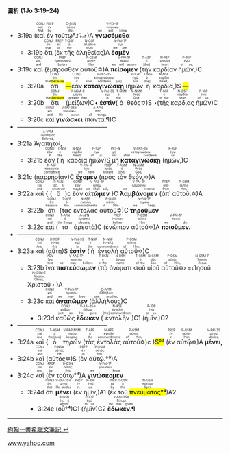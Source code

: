 #### 圖析 (1Jo 3:19–24)


- <rt>3:19a</rt> (<RUBY><ruby><ruby>καὶ<rt>And</rt></ruby><rt>καί</rt></ruby><rt>CONJ</rt></RUBY> <RUBY><ruby><ruby>ἐν<rt>by</rt></ruby><rt>ἐν</rt></ruby><rt>PREP</rt></RUBY> <RUBY><ruby><ruby>τούτῳ°⮥⮧⬏<rt>this</rt></ruby><rt>οὗτος</rt></ruby><rt>D-DSN</rt></RUBY>)A <RUBY><ruby><ruby><strong>γνωσόμεθα</strong><rt>we will know</rt></ruby><rt>γινώσκω</rt></ruby><rt>V-FDI-1P</rt></RUBY> 
	- <rt>3:19b</rt> <RUBY><ruby><ruby>ὅτι<rt>that</rt></ruby><rt>ὅτι</rt></ruby><rt>CONJ</rt></RUBY> (<RUBY><ruby><ruby>ἐκ<rt>of</rt></ruby><rt>ἐκ</rt></ruby><rt>PREP</rt></RUBY> <RUBY><ruby><ruby>τῆς<rt>the</rt></ruby><rt>ὁ</rt></ruby><rt>T-GSF</rt></RUBY> <RUBY><ruby><ruby>ἀληθείας<rt>truth</rt></ruby><rt>ἀλήθεια</rt></ruby><rt>N-GSF</rt></RUBY>)A <RUBY><ruby><ruby><strong>ἐσμὲν</strong><rt>we are,</rt></ruby><rt>εἰμί</rt></ruby><rt>V-PAI-1P</rt></RUBY> 
- <rt>3:19c</rt> <RUBY><ruby><ruby>καὶ<rt>and</rt></ruby><rt>καί</rt></ruby><rt>CONJ</rt></RUBY> (<RUBY><ruby><ruby>ἔμπροσθεν<rt>before</rt></ruby><rt>ἔμπροσθεν</rt></ruby><rt>PREP</rt></RUBY> <RUBY><ruby><ruby>αὐτοῦ✡<rt>Him</rt></ruby><rt>αὐτός</rt></ruby><rt>P-GSM</rt></RUBY>)A <RUBY><ruby><ruby><strong>πείσομεν</strong><rt>we will assure</rt></ruby><rt>πείθω</rt></ruby><rt>V-FAI-1P</rt></RUBY> (<RUBY><ruby><ruby>τὴν<rt>[the]</rt></ruby><rt>ὁ</rt></ruby><rt>T-ASF</rt></RUBY> <RUBY><ruby><ruby>καρδίαν<rt>heart</rt></ruby><rt>καρδία</rt></ruby><rt>N-ASF</rt></RUBY> <RUBY><ruby><ruby>ἡμῶν,<rt>of us,</rt></ruby><rt>ἐγώ</rt></ruby><rt>P-1GP</rt></RUBY>)C 
	- <rt>3:20a</rt> <RUBY><ruby> <ruby>ὅτι<rt>that<mark>⁞because</mark></rt></ruby><rt>ὅτι</rt></ruby><rt>CONJ</rt></RUBY> <mark>—</mark><RUBY><ruby><ruby>ἐὰν<rt>if</rt></ruby><rt>ἐάν</rt></ruby><rt>COND</rt></RUBY> <RUBY><ruby><ruby><strong>καταγινώσκῃ</strong><rt>shall condemn [us]</rt></ruby><rt>καταγινώσκω</rt></ruby><rt>V-PAS-3S</rt></RUBY> (<RUBY><ruby><ruby>ἡμῶν<rt>our</rt></ruby><rt>ἐγώ</rt></ruby><rt>P-1GP</rt></RUBY> <RUBY><ruby><ruby>ἡ<rt>[the]</rt></ruby><rt>ὁ</rt></ruby><rt>T-NSF</rt></RUBY> <RUBY><ruby><ruby>καρδία,<rt>heart,</rt></ruby><rt>καρδία</rt></ruby><rt>N-NSF</rt></RUBY>)S <mark>—</mark>
	- <rt>3:20b</rt> <RUBY><ruby><ruby>ὅτι<rt>that<mark>⁞because</mark></rt></ruby><rt>ὅτι</rt></ruby><rt>CONJ</rt></RUBY> (<RUBY><ruby><ruby>μείζων<rt>greater than</rt></ruby><rt>μέγας</rt></ruby><rt>A-NSM-C</rt></RUBY>)C◖ <RUBY><ruby><ruby><strong>ἐστὶν</strong><rt>is</rt></ruby><rt>εἰμί</rt></ruby><rt>V-PAI-3S</rt></RUBY>(<RUBY><ruby><ruby>ὁ<rt>the</rt></ruby><rt>ὁ</rt></ruby><rt>T-NSM</rt></RUBY> <RUBY><ruby><ruby>θεὸς✡<rt>God</rt></ruby><rt>θεός</rt></ruby><rt>N-NSM</rt></RUBY>)S ◗(<RUBY><ruby><ruby>τῆς<rt>of the</rt></ruby><rt>ὁ</rt></ruby><rt>T-GSF</rt></RUBY> <RUBY><ruby><ruby>καρδίας<rt>heart</rt></ruby><rt>καρδία</rt></ruby><rt>N-GSF</rt></RUBY> <RUBY><ruby><ruby>ἡμῶν<rt>of us,</rt></ruby><rt>ἐγώ</rt></ruby><rt>P-1GP</rt></RUBY>)C
	- <rt>3:20c</rt> <RUBY><ruby><ruby>καὶ<rt>and</rt></ruby><rt>καί</rt></ruby><rt>CONJ</rt></RUBY> <RUBY><ruby><ruby><strong>γινώσκει</strong><rt>He knows</rt></ruby><rt>γινώσκω</rt></ruby><rt>V-PAI-3S✡</rt></RUBY> (<RUBY><ruby><ruby>πάντα.¶<rt>all things.</rt></ruby><rt>πᾶς</rt></ruby><rt>A-APN</rt></RUBY>)C
- ———————————————
- <rt>3:21a</rt> <RUBY><ruby><ruby>Ἀγαπητοί,<rt>Beloved,</rt></ruby><rt>ἀγαπητός</rt></ruby><rt>A-VPM</rt></RUBY> 
	- <rt>3:21b</rt> <RUBY><ruby><ruby>ἐὰν<rt>if</rt></ruby><rt>ἐάν</rt></ruby><rt>COND</rt></RUBY> (<RUBY><ruby><ruby>ἡ<rt>the</rt></ruby><rt>ὁ</rt></ruby><rt>T-NSF</rt></RUBY> <RUBY><ruby><ruby>καρδία<rt>heart</rt></ruby><rt>καρδία</rt></ruby><rt>N-NSF</rt></RUBY> <RUBY><ruby><ruby>ἡμῶν<rt>of us</rt></ruby><rt>ἐγώ</rt></ruby><rt>P-1GP</rt></RUBY>)S <RUBY><ruby><ruby>μὴ<rt>not</rt></ruby><rt>μή</rt></ruby><rt>PRT-N</rt></RUBY> <RUBY><ruby><ruby><strong>καταγινώσκῃ</strong><rt>shall condemn,</rt></ruby><rt>καταγινώσκω</rt></ruby><rt>V-PAS-3S</rt></RUBY> (<RUBY><ruby><ruby>ἡμῶν,<rt>us</rt></ruby><rt>ἐγώ</rt></ruby><rt>P-1GP</rt></RUBY>)C 
- <rt>3:21c</rt> (<RUBY><ruby><ruby>παρρησίαν<rt>confidence</rt></ruby><rt>παρρησία</rt></ruby><rt>N-ASF</rt></RUBY>)C <RUBY><ruby><ruby><strong>ἔχομεν</strong><rt>we have</rt></ruby><rt>ἔχω</rt></ruby><rt>V-PAI-1P</rt></RUBY> (<RUBY><ruby><ruby>πρὸς<rt>toward</rt></ruby><rt>πρός</rt></ruby><rt>PREP</rt></RUBY> <RUBY><ruby><ruby>τὸν<rt>[the]</rt></ruby><rt>ὁ</rt></ruby><rt>T-ASM</rt></RUBY> <RUBY><ruby><ruby>θεόν,✡<rt>God,</rt></ruby><rt>θεός</rt></ruby><rt>N-ASM</rt></RUBY>)A
- <rt>3:22a</rt> <RUBY><ruby><ruby>καὶ<rt>and</rt></ruby><rt>καί</rt></ruby><rt>CONJ</rt></RUBY> { (<RUBY><ruby><ruby>ὃ<rt>whatever</rt></ruby><rt>ὅς, ἥ</rt></ruby><rt>R-ASN</rt></RUBY>)c <RUBY><ruby><ruby>ἐὰν<rt>maybe</rt></ruby><rt>ἐάν</rt></ruby><rt>COND</rt></RUBY> <RUBY><ruby><ruby><strong>αἰτῶμεν</strong><rt>we shall ask,</rt></ruby><rt>αἰτέω</rt></ruby><rt>V-PAS-1P</rt></RUBY> }C <RUBY><ruby><ruby><strong>λαμβάνομεν</strong><rt>we receive</rt></ruby><rt>λαμβάνω</rt></ruby><rt>V-PAI-1P</rt></RUBY> (<RUBY><ruby><ruby>ἀπ᾽<rt>from</rt></ruby><rt>ἀπό</rt></ruby><rt>PREP</rt></RUBY> <RUBY><ruby><ruby>αὐτοῦ,✡<rt>Him,</rt></ruby><rt>αὐτός</rt></ruby><rt>P-GSM</rt></RUBY>)A
	- <rt>3:22b</rt> <RUBY><ruby><ruby>ὅτι<rt>because</rt></ruby><rt>ὅτι</rt></ruby><rt>CONJ</rt></RUBY> (<RUBY><ruby><ruby>τὰς<rt>the</rt></ruby><rt>ὁ</rt></ruby><rt>T-APF</rt></RUBY> <RUBY><ruby><ruby>ἐντολὰς<rt>commandments</rt></ruby><rt>ἐντολή</rt></ruby><rt>N-APF</rt></RUBY> <RUBY><ruby><ruby>αὐτοῦ✡<rt>of Him</rt></ruby><rt>αὐτός</rt></ruby><rt>P-GSM</rt></RUBY>)C <RUBY><ruby><ruby><strong>τηροῦμεν</strong><rt>we keep,</rt></ruby><rt>τηρέω</rt></ruby><rt>V-PAI-1P</rt></RUBY> 
	- <rt>3:22c</rt> <RUBY><ruby><ruby>καὶ<rt>and</rt></ruby><rt>καί</rt></ruby><rt>CONJ</rt></RUBY> (<RUBY><ruby><ruby>τὰ<rt>the things</rt></ruby><rt>ὁ</rt></ruby><rt>T-APN</rt></RUBY> <RUBY><ruby><ruby>ἀρεστὰ<rt>pleasing</rt></ruby><rt>ἀρεστός</rt></ruby><rt>A-APN</rt></RUBY>)C (<RUBY><ruby><ruby>ἐνώπιον<rt>before</rt></ruby><rt>ἐνώπιον</rt></ruby><rt>PREP</rt></RUBY> <RUBY><ruby><ruby>αὐτοῦ✡<rt>Him</rt></ruby><rt>αὐτός</rt></ruby><rt>P-GSM</rt></RUBY>)A <RUBY><ruby><ruby><strong>ποιοῦμεν.</strong><rt>we do.</rt></ruby><rt>ποιέω</rt></ruby><rt>V-PAI-1P</rt></RUBY> 
- ——————————————
- <rt>3:23a</rt> <RUBY><ruby><ruby>καὶ<rt>And</rt></ruby><rt>καί</rt></ruby><rt>CONJ</rt></RUBY> (<RUBY><ruby><ruby>αὕτη<rt>this</rt></ruby><rt>οὗτος</rt></ruby><rt>D-NSF</rt></RUBY>)S <RUBY><ruby><ruby><strong>ἐστὶν</strong><rt>is</rt></ruby><rt>εἰμί</rt></ruby><rt>V-PAI-3S</rt></RUBY> (<RUBY><ruby><ruby>ἡ<rt>the</rt></ruby><rt>ὁ</rt></ruby><rt>T-NSF</rt></RUBY> <RUBY><ruby><ruby>ἐντολὴ<rt>commandment</rt></ruby><rt>ἐντολή</rt></ruby><rt>N-NSF</rt></RUBY> <RUBY><ruby><ruby>αὐτοῦ✡<rt>of Him,</rt></ruby><rt>αὐτός</rt></ruby><rt>P-GSM</rt></RUBY>)C
	- <rt>3:23b</rt> <RUBY><ruby><ruby>ἵνα<rt>that</rt></ruby><rt>ἵνα</rt></ruby><rt>ADV</rt></RUBY> <RUBY><ruby><ruby><strong>πιστεύσωμεν</strong><rt>we may believe</rt></ruby><rt>πιστεύω</rt></ruby><rt>V-AAS-1P</rt></RUBY> (<RUBY><ruby><ruby>τῷ<rt>in the</rt></ruby><rt>ὁ</rt></ruby><rt>T-DSN</rt></RUBY> <RUBY><ruby><ruby>ὀνόματι<rt>name</rt></ruby><rt>ὄνομα</rt></ruby><rt>N-DSN</rt></RUBY> ‹<RUBY><ruby><ruby>τοῦ<rt>of the</rt></ruby><rt>ὁ</rt></ruby><rt>T-GSM</rt></RUBY> <RUBY><ruby><ruby>υἱοῦ<rt>Son</rt></ruby><rt>υἱός</rt></ruby><rt>N-GSM</rt></RUBY> <RUBY><ruby><ruby>αὐτοῦ✡<rt>of Him,</rt></ruby><rt>αὐτός</rt></ruby><rt>P-GSM</rt></RUBY>› =‹<RUBY><ruby><ruby>Ἰησοῦ<rt>Jesus</rt></ruby><rt>Ἰησοῦς</rt></ruby><rt>N-GSM-P</rt></RUBY> <RUBY><ruby><ruby>Χριστοῦ<rt>Christ,</rt></ruby><rt>Χριστός</rt></ruby><rt>N-GSM-T</rt></RUBY> › )A
	- <rt>3:23c</rt> <RUBY><ruby><ruby>καὶ<rt>and</rt></ruby><rt>καί</rt></ruby><rt>CONJ</rt></RUBY> <RUBY><ruby><ruby><strong>ἀγαπῶμεν</strong><rt>we may love</rt></ruby><rt>ἀγαπάω</rt></ruby><rt>V-PAS-1P</rt></RUBY> (<RUBY><ruby><ruby>ἀλλήλους<rt>one another,</rt></ruby><rt>ἀλλήλων</rt></ruby><rt>C-APM</rt></RUBY>)C
		- <rt>3:23d</rt> <RUBY><ruby><ruby>καθὼς<rt>just as</rt></ruby><rt>καθώς</rt></ruby><rt>CONJ</rt></RUBY> <RUBY><ruby><ruby><strong>ἔδωκεν</strong><rt>He gave</rt></ruby><rt>δίδωμι</rt></ruby><rt>V-AAI-3S✡</rt></RUBY> (<RUBY><ruby><ruby>ἐντολὴν<rt>[the] commandment</rt></ruby><rt>ἐντολή</rt></ruby><rt>N-ASF</rt></RUBY>)C1 (<RUBY><ruby><ruby>ἡμῖν.<rt>to us.</rt></ruby><rt>ἐγώ</rt></ruby><rt>P-1DP</rt></RUBY>)C2
- ———————————————
- <rt>3:24a</rt> <RUBY><ruby><ruby>καὶ<rt>And</rt></ruby><rt>καί</rt></ruby><rt>CONJ</rt></RUBY> {<RUBY><ruby><ruby>ὁ<rt>the [one]</rt></ruby><rt>ὁ</rt></ruby><rt>T-NSM</rt></RUBY> <RUBY><ruby><ruby><em>τηρῶν</em><rt>keeping</rt></ruby><rt>τηρέω</rt></ruby><rt>V-PAP-NSM</rt></RUBY> (<RUBY><ruby><ruby>τὰς<rt>the</rt></ruby><rt>ὁ</rt></ruby><rt>T-APF</rt></RUBY> <RUBY><ruby><ruby>ἐντολὰς<rt>commandments</rt></ruby><rt>ἐντολή</rt></ruby><rt>N-APF</rt></RUBY> <RUBY><ruby><ruby>αὐτοῦ✡<rt>of Him,</rt></ruby><rt>αὐτός</rt></ruby><rt>P-GSM</rt></RUBY>)c }<mark>S°³</mark> (<RUBY><ruby><ruby>ἐν<rt>in</rt></ruby><rt>ἐν</rt></ruby><rt>PREP</rt></RUBY> <RUBY><ruby><ruby>αὐτῷ✡<rt>Him</rt></ruby><rt>αὐτός</rt></ruby><rt>P-DSM</rt></RUBY>)A <RUBY><ruby><ruby><strong>μένει,</strong><rt>abides,</rt></ruby><rt>μένω</rt></ruby><rt>V-PAI-3S</rt></RUBY> 
- <rt>3:24b</rt> <RUBY><ruby><ruby>καὶ<rt>and</rt></ruby><rt>καί</rt></ruby><rt>CONJ</rt></RUBY> (<RUBY><ruby><ruby>αὐτὸς✡<rt>He</rt></ruby><rt>αὐτός</rt></ruby><rt>P-NSM</rt></RUBY>)S (<RUBY><ruby><ruby>ἐν<rt>in</rt></ruby><rt>ἐν</rt></ruby><rt>PREP</rt></RUBY> <RUBY><ruby><ruby>αὐτῷ.°³<rt>him.</rt></ruby><rt>αὐτός</rt></ruby><rt>P-DSM</rt></RUBY>)A 
- <rt>3:24c</rt> <RUBY><ruby><ruby>καὶ<rt>And</rt></ruby><rt>καί</rt></ruby><rt>CONJ</rt></RUBY> (<RUBY><ruby><ruby>ἐν<rt>by</rt></ruby><rt>ἐν</rt></ruby><rt>PREP</rt></RUBY> <RUBY><ruby><ruby>τούτῳ°⁴<rt>this</rt></ruby><rt>οὗτος</rt></ruby><rt>D-DSN</rt></RUBY>)A <RUBY><ruby><ruby><strong>γινώσκομεν</strong><rt>we know</rt></ruby><rt>γινώσκω</rt></ruby><rt>V-PAI-1P</rt></RUBY> 
	- <rt>3:24d</rt> <RUBY><ruby><ruby>ὅτι<rt>that</rt></ruby><rt>ὅτι</rt></ruby><rt>CONJ</rt></RUBY> <RUBY><ruby><ruby><strong>μένει</strong><rt>He abides</rt></ruby><rt>μένω</rt></ruby><rt>V-PAI-3S✡</rt></RUBY> (<RUBY><ruby><ruby>ἐν<rt>in</rt></ruby><rt>ἐν</rt></ruby><rt>PREP</rt></RUBY> <RUBY><ruby><ruby>ἡμῖν,<rt>us,</rt></ruby><rt>ἐγώ</rt></ruby><rt>P-1DP</rt></RUBY>)A1 (<RUBY><ruby><ruby>ἐκ<rt>by</rt></ruby><rt>ἐκ</rt></ruby><rt>PREP</rt></RUBY> <RUBY><ruby><ruby>τοῦ<rt>the</rt></ruby><rt>ὁ</rt></ruby><rt>T-GSN</rt></RUBY> <RUBY><ruby><ruby><mark>πνεύματος°⁴</mark><rt>Spirit</rt></ruby><rt>πνεῦμα</rt></ruby><rt>N-GSN</rt></RUBY>)A2
		- <rt>3:24e</rt> (<RUBY><ruby><ruby>οὗ°⁴<rt>whom</rt></ruby><rt>ὅς, ἥ</rt></ruby><rt>R-GSN</rt></RUBY>)C1 (<RUBY><ruby><ruby>ἡμῖν<rt>to us</rt></ruby><rt>ἐγώ</rt></ruby><rt>P-1DP</rt></RUBY>)C2 <RUBY><ruby><ruby><strong>ἔδωκεν.¶</strong><rt>He has given.</rt></ruby><rt>δίδωμι</rt></ruby><rt>V-AAI-3S✡</rt></RUBY> 



---

[約翰一書希臘文筆記 ↵](1John-Notes.md)

www.yahoo.com